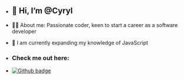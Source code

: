 - ## 👋 Hi, I’m @Cyryl

- 👨‍💻 About me: Passionate coder, keen to start a career as a software developer
- 🌱 I am currently expanding my knowledge of JavaScript

- ### Check me out here:
- <a href="https://github.com/CyrylG/CV" target="_blank"><img src="https://img.shields.io/badge/-github_cv-56A700?logo=github&logoColor=white&style=for-the-badge" alt="Github badge" /></a>

<!---
CyrylG/CyrylG is a ✨ special ✨ repository because its `README.md` (this file) appears on your GitHub profile.
You can click the Preview link to take a look at your changes.
--->
